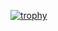 [![trophy](https://github-profile-trophy.vercel.app/?username=zohaibdodo)](https://github.com/zohaibdodo/github-profile-trophy)

